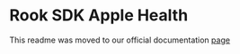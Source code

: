 # Rook SDK Apple Health

This readme was moved to our official documentation [page](https://docs.tryrook.io/docs/category/sdks)

